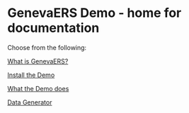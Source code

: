 # GenevaERS Demo - home for documentation

Choose from the following:

[What is GenevaERS?](IntroGenevaERS.md)


 [Install the Demo](InstallDemo.md)

 [What the Demo does](WhatDemoDoes.md)

 [Data Generator](DataGenerator.md)
 


